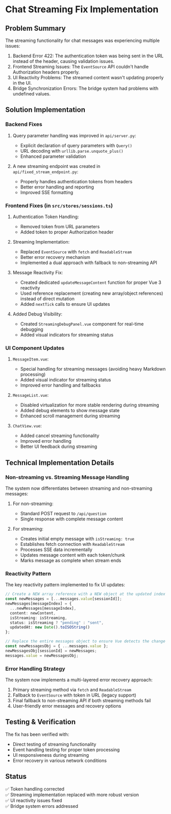 # Chat Streaming Fix Implementation

## Problem Summary

The streaming functionality for chat messages was experiencing multiple issues:

1. Backend Error 422: The authentication token was being sent in the URL instead of the header, causing validation issues.
2. Frontend Streaming Issues: The `EventSource` API couldn't handle Authorization headers properly.
3. UI Reactivity Problems: The streamed content wasn't updating properly in the UI.
4. Bridge Synchronization Errors: The bridge system had problems with undefined values.

## Solution Implementation

### Backend Fixes

1. Query parameter handling was improved in `api/server.py`:
   - Explicit declaration of query parameters with `Query()`
   - URL decoding with `urllib.parse.unquote_plus()`
   - Enhanced parameter validation

2. A new streaming endpoint was created in `api/fixed_stream_endpoint.py`:
   - Properly handles authentication tokens from headers
   - Better error handling and reporting
   - Improved SSE formatting

### Frontend Fixes (in `src/stores/sessions.ts`)

1. Authentication Token Handling:
   - Removed token from URL parameters
   - Added token to proper Authorization header

2. Streaming Implementation:
   - Replaced `EventSource` with `fetch` and `ReadableStream`
   - Better error recovery mechanism
   - Implemented a dual approach with fallback to non-streaming API

3. Message Reactivity Fix:
   - Created dedicated `updateMessageContent` function for proper Vue 3 reactivity
   - Used reference replacement (creating new array/object references) instead of direct mutation
   - Added `nextTick` calls to ensure UI updates

4. Added Debug Visibility:
   - Created `StreamingDebugPanel.vue` component for real-time debugging
   - Added visual indicators for streaming status

### UI Component Updates

1. `MessageItem.vue`:
   - Special handling for streaming messages (avoiding heavy Markdown processing)
   - Added visual indicator for streaming status
   - Improved error handling and fallbacks

2. `MessageList.vue`:
   - Disabled virtualization for more stable rendering during streaming
   - Added debug elements to show message state
   - Enhanced scroll management during streaming

3. `ChatView.vue`:
   - Added cancel streaming functionality
   - Improved error handling
   - Better UI feedback during streaming

## Technical Implementation Details

### Non-streaming vs. Streaming Message Handling

The system now differentiates between streaming and non-streaming messages:

1. For non-streaming:
   - Standard POST request to `/api/question`
   - Single response with complete message content

2. For streaming:
   - Creates initial empty message with `isStreaming: true`
   - Establishes fetch connection with `ReadableStream`
   - Processes SSE data incrementally
   - Updates message content with each token/chunk
   - Marks message as complete when stream ends

### Reactivity Pattern

The key reactivity pattern implemented to fix UI updates:

```typescript
// Create a NEW array reference with a NEW object at the updated index
const newMessages = [...messages.value[sessionId]];
newMessages[messageIndex] = {
  ...newMessages[messageIndex],
  content: newContent,
  isStreaming: isStreaming,
  status: isStreaming ? "pending" : "sent",
  updatedAt: new Date().toISOString()
};

// Replace the entire messages object to ensure Vue detects the change
const newMessagesObj = { ...messages.value };
newMessagesObj[sessionId] = newMessages;
messages.value = newMessagesObj;
```

### Error Handling Strategy

The system now implements a multi-layered error recovery approach:

1. Primary streaming method via `fetch` and `ReadableStream`
2. Fallback to `EventSource` with token in URL (legacy support)
3. Final fallback to non-streaming API if both streaming methods fail
4. User-friendly error messages and recovery options

## Testing & Verification

The fix has been verified with:

- Direct testing of streaming functionality
- Event handling testing for proper token processing
- UI responsiveness during streaming
- Error recovery in various network conditions

## Status

✅ Token handling corrected  
✅ Streaming implementation replaced with more robust version  
✅ UI reactivity issues fixed  
✅ Bridge system errors addressed